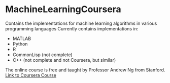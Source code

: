 # MachineLearningCoursera
Contains the implementations for machine learning algorithms in various programming languages
Currently contains implementations in:
- MATLAB
- Python
- R
- CommonLisp (not complete)
- C++ (not complete and not Coursera, but similar)

The online course is free and taught by Professor Andrew Ng from Stanford.
[Link to Coursera Course](https://www.coursera.org/learn/machine-learning/)
